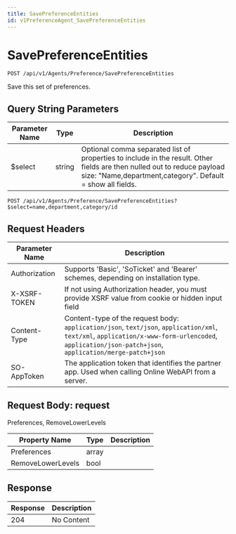 ```yaml
---
title: SavePreferenceEntities
id: v1PreferenceAgent_SavePreferenceEntities
---
```


# SavePreferenceEntities

```http
POST /api/v1/Agents/Preference/SavePreferenceEntities
```

Save this set of preferences.







## Query String Parameters

| Parameter Name | Type |  Description |
|----------------|------|--------------|
| $select | string |  Optional comma separated list of properties to include in the result. Other fields are then nulled out to reduce payload size: "Name,department,category". Default = show all fields. |

```http
POST /api/v1/Agents/Preference/SavePreferenceEntities?$select=name,department,category/id
```


## Request Headers

| Parameter Name | Description |
|----------------|-------------|
| Authorization  | Supports 'Basic', 'SoTicket' and 'Bearer' schemes, depending on installation type. |
| X-XSRF-TOKEN   | If not using Authorization header, you must provide XSRF value from cookie or hidden input field |
| Content-Type | Content-type of the request body: `application/json`, `text/json`, `application/xml`, `text/xml`, `application/x-www-form-urlencoded`, `application/json-patch+json`, `application/merge-patch+json` |
| SO-AppToken | The application token that identifies the partner app. Used when calling Online WebAPI from a server. |

## Request Body: request  

Preferences, RemoveLowerLevels 

| Property Name | Type |  Description |
|----------------|------|--------------|
| Preferences | array |  |
| RemoveLowerLevels | bool |  |


## Response


| Response | Description |
|----------------|-------------|
| 204 | No Content |